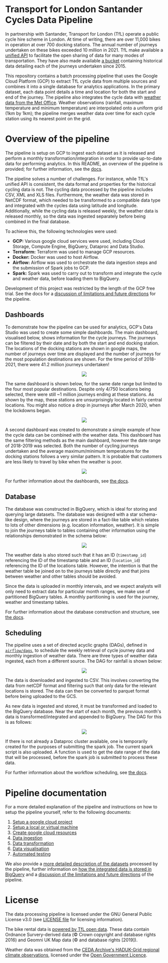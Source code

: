 Transport for London Santander Cycles Data Pipeline
===================================================

In partnership with Santander, Transport for London (TfL) operate a public cycle hire scheme in London. At time of writing, there are over 11,000 bikes in operation at over 700 docking stations. The annual number of journeys undertaken on these bikes exceeded 10 million in 2021. TfL make available a [unified API](https://tfl.gov.uk/info-for/open-data-users/unified-api) to facilitate the open sharing of data for many modes of transportation. They have also made available [a bucket](https://cycling.data.tfl.gov.uk/) containing historical data detailing each of the journeys undertaken since 2015.

This repository contains a batch processing pipeline that uses the Google Cloud Platform (GCP) to extract TfL cycle data from multiple sources and combines it into a single database for analytics applications. In the primary dataset, each data point details a time and location for both the start and end of the journey. The pipeline also integrates the cycle data with [weather data from the Met Office](https://catalogue.ceda.ac.uk/uuid/4dc8450d889a491ebb20e724debe2dfb). Weather observations (rainfall, maximum temperature and minimum temperature) are interpolated onto a uniform grid (1km by 1km); the pipeline merges weather data over time for each cycle station using its nearest point on the grid. 

# Overview of the pipeline

The pipeline is setup on GCP to ingest each dataset as it is released and perform a monthly transformation/integration in order to provide up-to-date data for performing analytics. In this README, an overview of the pipeline is provided; for further information, see the [docs](docs/).

The pipeline solves a number of challenges. For instance, while TfL's unified API is consistent, the data format and properties for the historical cycling data is not. The cycling data processed by the pipeline includes CSV, XML and XLS files. Furthermore, the weather data was stored in NetCDF format, which needed to be transformed to a compatible data type and integrated with the cycles data using latitude and longitude. Additionally, while the cycling data is released weekly, the weather data is released monthly, so the data was ingested separately before being combined in the final database.

To achieve this, the following technologies were used:
- __GCP:__ Various google cloud services were used, including Cloud Storage, Compute Engine, BigQuery, Dataproc and Data Studio. 
- __Terraform:__ Terraform was used to manage GCP resources.
- __Docker:__ Docker was used to host Airflow. 
- __Airflow:__ Airflow was used to orchestrate the data ingestion steps and the submission of Spark jobs to GCP.
- __Spark:__ Spark was used to carry out to transform and integrate the cycle and weather data, before loading them to BigQuery.

Development of this project was restricted by the length of the GCP free trial. See the docs for a [discussion of limitations and future directions](docs/limitations_and_directions.md) for the pipeline.

## Dashboards

To demonstrate how the pipeline can be used for analytics, GCP's Data Studio was used to create some simple dashboards. The main dashboard, visualised below, shows information for the cycle journeys. The journeys can be filtered by their date and by both the start and end docking station. The locations of the docking stations are shown in google maps, the number of journeys over time are displayed and the number of journeys for the most population destinations are shown. For the time period of 2018-2021, there were 41.2 million journeys undertaken!

<p align="center">
  <img src="https://github.com/jackgisby/tfl-bikes-data-pipeline/blob/main/assets/bikes_dashboard.png?raw=true" />
</p>

The same dashboard is shown below, for the same date range but limited to the four most popular destinations. Despite only 4/750 locations being selected, there were still ~1 million journeys ending at these stations. As shown by the map, these stations are unsurprisingly located in fairly central locations. You might also notice a drop in journeys after March 2020, when the lockdowns began. 

<p align="center">
  <img src="https://github.com/jackgisby/tfl-bikes-data-pipeline/blob/main/assets/bikes_dashboard_top_four_destinations.png?raw=true" />
</p>

A second dashboard was created to demonstrate a simple example of how the cycle data can be combined with the weather data. This dashboard has the same filtering methods as the main dashboard, however the date range of 2018-2019 was selected. Both the number of cycling journeys undertaken and the average maximum/minimum temperatures for the docking stations follows a very similar pattern. It is probable that customers are less likely to travel by bike when the weather is poor. 

<p align="center">
  <img src="https://github.com/jackgisby/tfl-bikes-data-pipeline/blob/main/assets/weather_integration.png?raw=true" />
</p>

For further information about the dashboards, see [the docs](docs/6_data_visualisation.md).

## Database

The database was constructed in BigQuery, which is ideal for storing and querying large datasets. The database was designed with a star schema-like design, where the journeys are stored in a fact-like table which relates to lots of other dimensions (e.g. location information, weather). It is simple to join the journeys table to tables containing other information using the relationships demonstrated in the schema below:

<p align="center">
  <img src="https://github.com/jackgisby/tfl-bikes-data-pipeline/blob/main/assets/main_relations.drawio.png?raw=true" />
</p>

The weather data is also stored such that it has an ID (`timestamp_id`) referencing the ID of the timestamp table and an ID (`location_id`) referencing the ID of the locations table. However, the intention is that the weather table be joined on to the journeys table directly and that joins between weather and other tables should be avoided.

Since the data is uploaded in monthly intervals, and we expect analysts will only need to extract data for particular month ranges, we make use of partitioned BigQuery tables. A monthly partitioning is used for the journey, weather and timestamp tables.

For further information about the database construction and structure, see [the docs](docs/5_data_transformation.md).

## Scheduling

The pipeline uses a set of directed acyclic graphs (DAGs), defined in [`airflow/dags`](airflow/dags/), to schedule the weekly retrieval of cycle journey data and monthly ingestion of weather data. There are three types of weather data ingested, each from a different source. The DAG for rainfall is shown below:

<p align="center">
  <img src="https://github.com/jackgisby/tfl-bikes-data-pipeline/blob/main/assets/dags/ingest_rainfall_weather.png?raw=true" />
</p>

The data is downloaded and ingested to CSV. This involves converting the data from netCDF format and filtering such that only data for the relevant locations is stored. The data can then be converted to parquet format before being uploaded to the GCS.

As new data is ingested and stored, it must be transformed and loaded to the BigQuery database. Near the start of each month, the previous month's data is transformed/integrated and appended to BigQuery. The DAG for this is as follows:

<p align="center">
  <img src="https://github.com/jackgisby/tfl-bikes-data-pipeline/blob/main/assets/dags/transform_load_journeys.png?raw=true" />
</p>

If there is not already a Dataproc cluster available, one is temporarily created for the purposes of submitting the spark job. The current spark script is also uploaded. A function is used to get the date range of the data that will be processed, before the spark job is submitted to process these data. 

For further information about the workflow scheduling, see [the docs](docs/4_data_ingestion.md).

# Pipeline documentation

For a more detailed explanation of the pipeline and instructions on how to setup the pipeline yourself, refer to the following documents:

1. [Setup a google cloud project](docs/1_setup_gcp.md)
2. [Setup a local or virtual machine](docs/2_setup_environment.md)
3. [Create google cloud resources](docs/3_create_gcp_resources.md)
4. [Data ingestion](docs/4_data_ingestion.md)
5. [Data transformation](docs/5_data_transformation.md)
6. [Data visualisation](docs/6_data_visualisation.md)
7. [Automated testing](docs/7_automated_testing.md)

We also provide a [more detailed description of the datasets](docs/data_sources.md) processed by the pipeline, further information on [how the integrated data is stored in BigQuery](docs/integrated_database.md) and a [discussion of the limitations and future directions](docs/limitations_and_directions.md) of the pipeline.

# License

The data processing pipeline is licensed under the GNU General Public License v3.0 (see [LICENSE file](LICENSE) for licensing information).

The bike rental data is [powered by TfL open data](https://tfl.gov.uk/corporate/terms-and-conditions/transport-data-service). These data contain Ordnance Survery-derived data (© Crown copyright and database rights 2016) and Geomni UK Map data (© and database rights [2019]).

Weather data was obtained from the [CEDA Archive's HADUK-Grid regional climate observations](https://catalogue.ceda.ac.uk/uuid/4dc8450d889a491ebb20e724debe2dfb), licensed under the [Open Government Licence](https://www.nationalarchives.gov.uk/doc/open-government-licence/version/3/).
